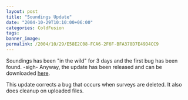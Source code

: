 ```yaml
---
layout: post
title: "Soundings Update"
date: "2004-10-29T10:10:00+06:00"
categories: ColdFusion 
tags: 
banner_image: 
permalink: /2004/10/29/E58E2C08-FCA6-2F6F-BFA378D7E49D4CC9
---
```


Soundings has been "in the wild" for 3 days and the first bug has been found. -sigh- Anyway, the update has been released and can be downloaded <a href="http://www.camdenfamily.com/morpheus/downloads/soundingsupdate.zip">here</a>. 

This update corrects a bug that occurs when surveys are deleted. It also does cleanup on uploaded files.